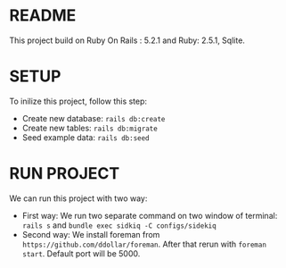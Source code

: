 # README
This project build on Ruby On Rails : 5.2.1 and Ruby: 2.5.1, Sqlite.

# SETUP
To inilize this project, follow this step:
 - Create new database: `rails db:create`
 - Create new tables: `rails db:migrate`
 - Seed example data: `rails db:seed`

# RUN PROJECT
We can run this project with two way:
 - First way: We run two separate command on two window of terminal:
 `rails s` and `bundle exec sidkiq -C configs/sidekiq`
 - Second way: We install foreman from `https://github.com/ddollar/foreman`. After that rerun with `foreman start`. Default port will be 5000.